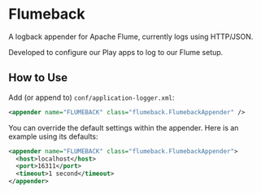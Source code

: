 Flumeback
=========

A logback appender for Apache Flume, currently logs using HTTP/JSON.

Developed to configure our Play apps to log to our Flume setup.

How to Use
----------

Add (or append to) `conf/application-logger.xml`:

```xml
<appender name="FLUMEBACK" class="flumeback.FlumebackAppender" />
```

You can override the default settings within the appender.
Here is an example using its defaults:

```xml
<appender name="FLUMEBACK" class="flumeback.FlumebackAppender">
  <host>localhost</host>
  <port>16311</port>
  <timeout>1 second</timeout>
</appender>
```
